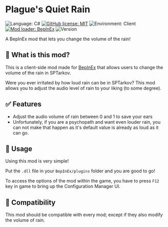 # Plague's Quiet Rain

![Language: C#](https://img.shields.io/badge/Language-C%23-purple)
[![GitHub license: MIT](https://img.shields.io/badge/license-MIT%20License-green)](https://raw.githubusercontent.com/PlagueTR/SPT-QuietRain/main/LICENSE)
![Environment: Client](https://img.shields.io/badge/environment-client-blue)
[![Mod loader: BepInEx](https://img.shields.io/badge/modloader-BepInEx-blue)][bepinex]
![Version](https://img.shields.io/badge/version-1.0.0-blue)

A BepInEx mod that lets you change the volume of the rain!

## 📖 What is this mod?

This is a client-side mod made for [BepInEx][bepinex] that allows users to change the volume of the rain in SPTarkov.

Were you ever irritated by how loud rain can be in SPTarkov?
This mod allows you to adjust the audio level of rain to your liking (to some degree).

## ✅ Features

- Adjust the audio volume of rain between 0 and 1 to save your ears
 - Unfortunately, if you are a psychopath and want even louder rain, you can not make that happen as it's default value is already as loud as it can go.

## 📖 Usage

Using this mod is very simple!

Put the `.dll` file in your `BepInEx/plugins` folder and you are good to go!

To access the options of the mod within the game, you have to press `F12` key in game to bring up the Configuration Manager UI.

## 📖 Compatibility

This mod should be compatible with every mod; except if they also modify the volume of rain.

[bepinex]: https://github.com/BepInEx/BepInEx
